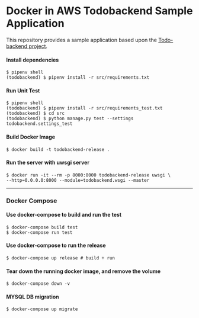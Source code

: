 # Docker in AWS Todobackend Sample Application

This repository provides a sample application based upon the [Todo-backend project](https://www.todobackend.com).

#### Install dependencies
```shell script
$ pipenv shell
(todobackend) $ pipenv install -r src/requirements.txt
```

#### Run Unit Test
```shell script
$ pipenv shell
(todobackend) $ pipenv install -r src/requirements_test.txt
(todobackend) $ cd src
(todobackend) $ python manage.py test --settings todobackend.settings_test
```

#### Build Docker Image
```shell script
$ docker build -t todobackend-release .
```

#### Run the server with uwsgi server
```shell script
$ docker run -it --rm -p 8000:8000 todobackend-release uwsgi \
--http=0.0.0.0:8000 --module=todobackend.wsgi --master
```

*****

### Docker Compose

#### Use docker-compose to build and run the test

```shell script
$ docker-compose build test
$ docker-compose run test
```

#### Use docker-compose to run the release
```shell script
$ docker-compose up release # build + run
```

#### Tear down the running docker image, and remove the volume
```shell script
$ docker-compose down -v
```

#### MYSQL DB migration
```shell script
$ docker-compose up migrate
```

